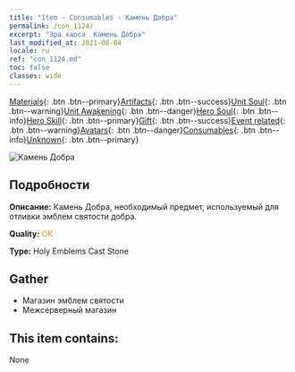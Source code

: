```yaml
---
title: "Item - Consumables - Камень Добра"
permalink: /con_1124/
excerpt: "Эра хаоса  Камень Добра"
last_modified_at: 2021-08-04
locale: ru
ref: "con_1124.md"
toc: false
classes: wide
---
```

 [Materials](/ItemsRU/){: .btn .btn--primary}[Artifacts](/ItemsRU/Artifacts/){: .btn .btn--success}[Unit Soul](/ItemsRU/UnitSoul/){: .btn .btn--warning}[Unit Awakening](/ItemsRU/UnitAwakening/){: .btn .btn--danger}[Hero Soul](/ItemsRU/HeroSoul/){: .btn .btn--info}[Hero Skill](/ItemsRU/HeroSkill/){: .btn .btn--primary}[Gift](/ItemsRU/Gift/){: .btn .btn--success}[Event related](/ItemsRU/Events/){: .btn .btn--warning}[Avatars](/ItemsRU/Avatars/){: .btn .btn--danger}[Consumables](/ItemsRU/Consumables/){: .btn .btn--info}[Unknown](/ItemsRU/Unknown/){: .btn .btn--primary}

 ![Камень Добра](/images/t/i_8002.png)

## Подробности
 **Описание:** Камень Добра, необходимый предмет, используемый для отливки эмблем святости добра.

 **Quality:** <span style="color: #FF8C00">OK</span>

 **Type:** Holy Emblems Cast Stone

## Gather

*    Магазин эмблем святости 
*    Межсерверный магазин 

## This item contains:

  None

